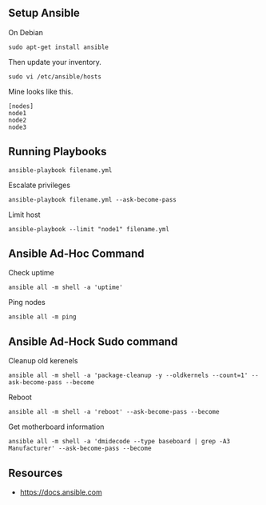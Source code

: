 
## Setup Ansible 

On Debian 

`sudo apt-get install ansible`

Then update your inventory.

`sudo vi /etc/ansible/hosts`

Mine looks like this.

```
[nodes]
node1
node2
node3
```

## Running Playbooks

`ansible-playbook filename.yml`

Escalate privileges

`ansible-playbook filename.yml --ask-become-pass`

Limit host

`ansible-playbook --limit "node1" filename.yml`

## Ansible Ad-Hoc Command

Check uptime

`ansible all -m shell -a 'uptime'`

Ping nodes

`ansible all -m ping`

## Ansible Ad-Hock Sudo command

Cleanup old kerenels

`ansible all -m shell -a 'package-cleanup -y --oldkernels --count=1' --ask-become-pass --become`

Reboot

`ansible all -m shell -a 'reboot' --ask-become-pass --become`

Get motherboard information

`ansible all -m shell -a 'dmidecode --type baseboard | grep -A3 Manufacturer' --ask-become-pass --become`

## Resources

* https://docs.ansible.com
